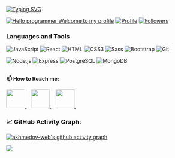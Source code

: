 
[![Typing SVG](https://readme-typing-svg.herokuapp.com?color=%2336BCF7&center=true&vCenter=true&width=600&lines=Hi+there+👋,+I+am+Shohbaxt+Ahmedov;+Welcome+to+My+Profile!;Over+1+years+of+programming+experience;Live+in+Uzbekistan;Always+learning+new+things+;Junior+Full+Stack+Developer)](https://git.io/typing-svg)

[![Hello programmer Welcome to my profile](https://img.shields.io/badge/Hello_Developers-Welcome-gold.svg?style=flat&logo=github)](https://github.com/akhmedov-web) [![Profile](https://Visitor-badge.glitch.me/badge?page_id=akhmedov-web.profileviews-badge)](https://github.com/akhmedov-web) [![Followers](https://img.shields.io/github/followers/akhmedov-web?style=social)](https://github.com/akhmedov-web?tab=followers)

### Languages and Tools

![JavaScript](https://img.shields.io/badge/-JavaScript-082032?style=for-the-badge&logo=JavaScript&logoColor=#FEC260)
![React](https://img.shields.io/badge/-React-082032?style=for-the-badge&logo=React&logoColor=#61DAFB)
![HTML](https://img.shields.io/badge/-HTML5-082032?style=for-the-badge&logo=HTML5&logoColor=#185ADB)
![CSS3](https://img.shields.io/badge/-CSS3-082032?style=for-the-badge&logo=CSS3&logoColor=1572B6)
![Sass](https://img.shields.io/badge/-Sass-082032?style=for-the-badge&logo=Sass&logoColor=CC6699)
![Bootstrap](https://img.shields.io/badge/-Bootstrap-082032?style=for-the-badge&logo=Bootstrap&logoColor=#7952B3)
![Git](https://img.shields.io/badge/-Git-082032?style=for-the-badge&logo=Git&logoColor=#F05032)


![Node.js](https://img.shields.io/badge/-Node.js-082032?style=for-the-badge&logo=Node.js&logoColor=339933)
![Express](https://img.shields.io/badge/-Express-082032?style=for-the-badge&logo=Express&logoColor=000000)
![PostgreSQL](https://img.shields.io/badge/-PostgreSQL-082032?style=for-the-badge&logo=PostgreSQL&logoColor=4169E1)
![MongoDB](https://img.shields.io/badge/-MongoDB-082032?style=for-the-badge&logo=MongoDB&logoColor=47A248)
##

**📫 How to Reach me:**

<a href="https://www.instagram.com/akhmedov_code/"> <img src="https://img.icons8.com/fluent/48/000000/instagram-new.png" width="50px"/> </a>&nbsp;&nbsp;
<a href="https://facebook.com/shohbaxt.ahmedov"> <img src="https://img.icons8.com/fluency/48/000000/facebook.png" width="50px"/> </a>&nbsp;&nbsp;
<a href="https://t.me/akhmedov_blogs"> <img src="https://img.icons8.com/fluency/48/000000/telegram-app.png" width="50px"/> </a>&nbsp;&nbsp;

<!--   GitHub stats graph -->
### 📈 GitHub Activity Graph:
[![akhmedov-web's github activity graph](https://activity-graph.herokuapp.com/graph?username=akhmedov-web&theme=react-dark)](https://github.com/akhmedov-web/github-readme-activity-graph)


<img src="https://github-readme-streak-stats.herokuapp.com/?user=akhmedov-web"></img>
